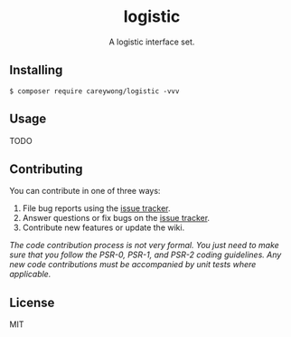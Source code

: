<h1 align="center"> logistic </h1>

<p align="center"> A logistic interface set.</p>


## Installing

```shell
$ composer require careywong/logistic -vvv
```

## Usage

TODO

## Contributing

You can contribute in one of three ways:

1. File bug reports using the [issue tracker](https://github.com/careywong/logistic/issues).
2. Answer questions or fix bugs on the [issue tracker](https://github.com/careywong/logistic/issues).
3. Contribute new features or update the wiki.

_The code contribution process is not very formal. You just need to make sure that you follow the PSR-0, PSR-1, and PSR-2 coding guidelines. Any new code contributions must be accompanied by unit tests where applicable._

## License

MIT